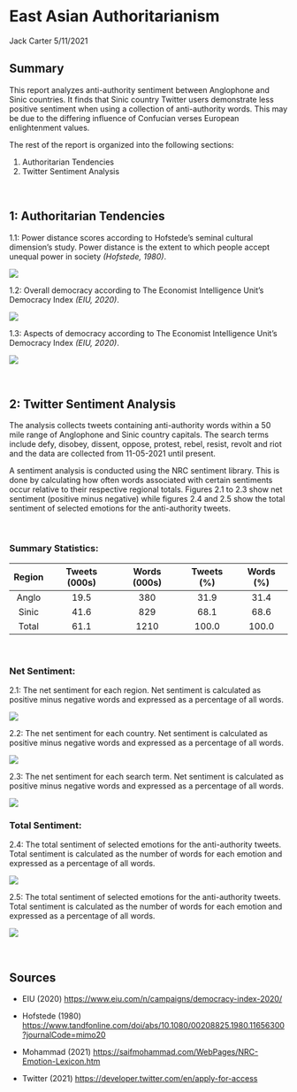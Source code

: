 East Asian Authoritarianism
================
Jack Carter
5/11/2021

## **Summary**

This report analyzes anti-authority sentiment between Anglophone and
Sinic countries. It finds that Sinic country Twitter users demonstrate
less positive sentiment when using a collection of anti-authority words.
This may be due to the differing influence of Confucian verses European
enlightenment values.

The rest of the report is organized into the following sections:

1.  Authoritarian Tendencies
2.  Twitter Sentiment Analysis

 

## **1: Authoritarian Tendencies**

1.1: Power distance scores according to Hofstede’s seminal cultural
dimension’s study. Power distance is the extent to which people accept
unequal power in society *(Hofstede, 1980)*.

![](East-Asian-Authoritarianism_files/figure-gfm/unnamed-chunk-1-1.png)<!-- -->

1.2: Overall democracy according to The Economist Intelligence Unit’s
Democracy Index *(EIU, 2020)*.

![](East-Asian-Authoritarianism_files/figure-gfm/unnamed-chunk-2-1.png)<!-- -->

1.3: Aspects of democracy according to The Economist Intelligence Unit’s
Democracy Index *(EIU, 2020)*.

![](East-Asian-Authoritarianism_files/figure-gfm/unnamed-chunk-3-1.png)<!-- -->

 

## **2: Twitter Sentiment Analysis**

The analysis collects tweets containing anti-authority words within a 50
mile range of Anglophone and Sinic country capitals. The search terms
include defy, disobey, dissent, oppose, protest, rebel, resist, revolt
and riot and the data are collected from 11-05-2021 until present.

A sentiment analysis is conducted using the NRC sentiment library. This
is done by calculating how often words associated with certain
sentiments occur relative to their respective regional totals. Figures
2.1 to 2.3 show net sentiment (positive minus negative) while figures
2.4 and 2.5 show the total sentiment of selected emotions for the
anti-authority tweets.

 

### Summary Statistics:

| Region | Tweets (000s) | Words (000s) | Tweets (%) | Words (%) |
| :----: | :-----------: | :----------: | :--------: | :-------: |
| Anglo  |     19.5      |     380      |    31.9    |   31.4    |
| Sinic  |     41.6      |     829      |    68.1    |   68.6    |
| Total  |     61.1      |     1210     |   100.0    |   100.0   |

 

### Net Sentiment:

2.1: The net sentiment for each region. Net sentiment is calculated as
positive minus negative words and expressed as a percentage of all
words.

![](East-Asian-Authoritarianism_files/figure-gfm/unnamed-chunk-5-1.png)<!-- -->

2.2: The net sentiment for each country. Net sentiment is calculated as
positive minus negative words and expressed as a percentage of all
words.

![](East-Asian-Authoritarianism_files/figure-gfm/unnamed-chunk-6-1.png)<!-- -->

2.3: The net sentiment for each search term. Net sentiment is calculated
as positive minus negative words and expressed as a percentage of all
words.

![](East-Asian-Authoritarianism_files/figure-gfm/unnamed-chunk-7-1.png)<!-- -->

### Total Sentiment:

2.4: The total sentiment of selected emotions for the anti-authority
tweets. Total sentiment is calculated as the number of words for each
emotion and expressed as a percentage of all words.

![](East-Asian-Authoritarianism_files/figure-gfm/unnamed-chunk-8-1.png)<!-- -->

2.5: The total sentiment of selected emotions for the anti-authority
tweets. Total sentiment is calculated as the number of words for each
emotion and expressed as a percentage of all words.

![](East-Asian-Authoritarianism_files/figure-gfm/unnamed-chunk-9-1.png)<!-- -->

 

## **Sources**

  - EIU (2020) <https://www.eiu.com/n/campaigns/democracy-index-2020/>

  - Hofstede (1980)
    <https://www.tandfonline.com/doi/abs/10.1080/00208825.1980.11656300?journalCode=mimo20>

  - Mohammad (2021)
    <https://saifmohammad.com/WebPages/NRC-Emotion-Lexicon.htm>

  - Twitter (2021) <https://developer.twitter.com/en/apply-for-access>
